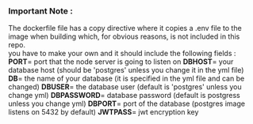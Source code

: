 ### Important Note :
The dockerfile file has a copy directive where it copies a .env file to the image when building which, for obvious reasons, is not included in this repo.  
you have to make your own and it should include the following fields : 
**PORT**= port that the node server is going to listen on 
**DBHOST**= your database host (should be 'postgres' unless you change it in the yml file)
**DB**= the name of your database (it is specified in the yml file and can be changed)
**DBUSER**= the database user (default is 'postgres' unless you change yml)
**DBPASSWORD**= database password (default is postgress unless you change yml)
**DBPORT**= port of the database (postgres image listens on 5432 by default)
**JWTPASS**= jwt encryption key
